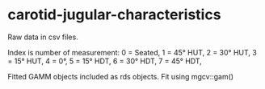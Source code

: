 # carotid-jugular-characteristics

Raw data in csv files.

Index is number of measurement:
0 = Seated,
1 = 45° HUT,
2 = 30° HUT,
3 = 15° HUT,
4 = 0°,
5 = 15° HDT,
6 = 30° HDT,
7 = 45° HDT,

Fitted GAMM objects included as rds objects. Fit using mgcv::gam()
